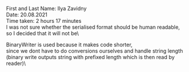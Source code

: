 First and Last Name: Ilya Zavidny\
Date: 20.08.2021\
Time taken: 2 hours 17 minutes\
I was not sure whether the serialised format should be human readable,\
so I decided that it will not be\


BinaryWriter is used because it makes code shorter,\
since we dont have to do conversions ourselves and handle string length\
(binary write outputs string with prefixed length which is then read by reader)\
